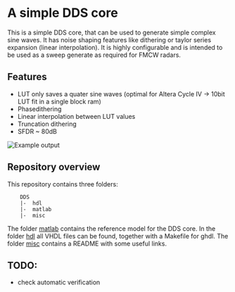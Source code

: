 # A simple DDS core
This is a simple DDS core, that can be used to generate simple complex sine waves. It has noise shaping features like dithering or taylor series expansion (linear interpolation). It is highly configurable and is intended to be used as a sweep generate as required for FMCW radars.

## Features
- LUT only saves a quater sine waves (optimal for Altera Cycle IV -> 10bit LUT fit in a single block ram)
- Phasedithering
- Linear interpolation between LUT values
- Truncation dithering
- SFDR ~ 80dB

![Example output](doc/images/20MHz_example.png)

## Repository overview
This repository contains three folders:
```
	DDS
	|-	hdl
	|-	matlab
	|-	misc
```

The folder [matlab](matlab) contains the reference model for the DDS core. In the folder [hdl](hdl) all VHDL files can be found, together with a Makefile for ghdl. The folder [misc](misc) contains a README with some useful links.

## TODO:
- check automatic verification
